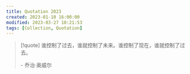 ```yaml
---
title: Quotation 2023
created: 2023-01-10 16:00:00
modified: 2023-03-27 10:21:53
tags: [Collection, Quotation]
---
```


> [!quote]
> 谁控制了过去，谁就控制了未来。谁控制了现在，谁就控制了过去。
>
> \- 乔治·奥威尔
